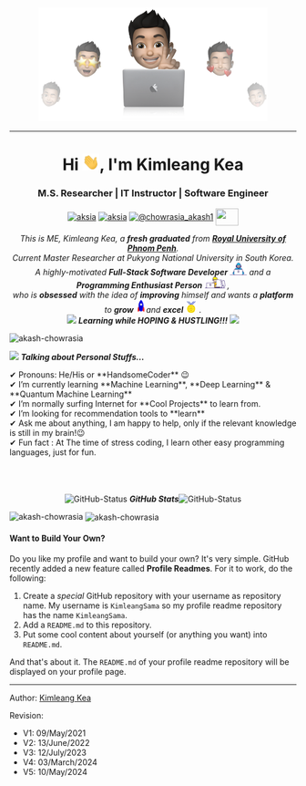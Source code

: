 <p align="center">
  <img src="./assets/images/cover-thompson.png" height="200"/>
</p>
<hr>
<h1 align="center">Hi <img src="./assets/gifs/Hi.gif" width="30px">, I'm Kimleang Kea</h1>
<h3 align="center">M.S. Researcher | IT Instructor | Software Engineer</h3>
<p align="center">
<a href="https://keakimleang.com" target="blank"><img align="center" src="https://cdn.jsdelivr.net/npm/simple-icons@4.22.0/icons/firefox.svg" alt="aksia" height="30" width="40" /></a>
<a href="https://www.linkedin.com/in/kimleang-kea-0161731b9/" target="blank"><img align="center" src="https://cdn.jsdelivr.net/npm/simple-icons@3.0.1/icons/linkedin.svg" alt="aksia" height="30" width="40" /></a>
<a href="https://www.hackerrank.com/kimleang_hrd" target="blank"><img align="center" src="https://cdn.jsdelivr.net/npm/simple-icons@3.0.1/icons/hackerrank.svg" alt="@chowrasia_akash1" height="30" width="40" /></a>
<a href = "mailto: kimleang.rscher@gmail.com"><img align="center" src="https://simpleicons.org/icons/gmail.svg" height="30" width="40" /></a>
</p>

<p align="center">
  <em>
    This is ME, Kimleang Kea, a <b>fresh graduated</b> from <a href="http://www.rupp.edu.kh/"> <b>Royal University of Phnom Penh</b></a>.<br>
    Current Master Researcher at Pukyong National University in South Korea.<br>
    A highly-motivated <b>Full-Stack Software Developer</b> <img src="./assets/gifs/Developer.gif" width="30px"> and a <b>Programming Enthusiast Person</b>&nbsp;<img src="./assets/gifs/Designer.gif" width="36px">&nbsp,<br>who is <b>obsessed</b>
    with the idea of <b>improving</b> himself and wants a <b>platform</b> to 
    <b>grow</b> <img src="./assets/gifs/Rocket.gif" width="18px">and 
    <b>excel</b> <img src="./assets/gifs/Medal.gif" width="20px">&nbsp.
  </em> 
  <br>
  <img src="https://media.giphy.com/media/VgCDAzcKvsR6OM0uWg/giphy.gif" width="50" /> <b><i>Learning while HOPING & HUSTLING!!!</i></b> <img src="https://media.giphy.com/media/7j2hfyeVcDtf2/giphy.gif" width="50" />
</p>

<p align="left"> <img src="https://komarev.com/ghpvc/?username=KimleangSama&color=blueviolet" alt="akash-chowrasia" /> </p>

<img src="https://media.giphy.com/media/ObNTw8Uzwy6KQ/giphy.gif" width="30px">&nbsp;**_Talking about Personal Stuffs..._**

<p align='left'>
✔ Pronouns: He/His or **HandsomeCoder** 😉<br>
✔ I’m currently learning **Machine Learning**, **Deep Learning** & **Quantum Machine Learning**<br>
✔ I’m normally surfing Internet for **Cool Projects** to learn from.<br>
✔ I’m looking for recommendation tools to **learn**<br>
✔ Ask me about anything, I am happy to help, only if the relevant knowledge is still in my brain!😉<br>
✔ Fun fact : At The time of stress coding, I learn other easy programming languages, just for fun.<br><br><br><br>
</p>

<p align="left">
  <p align="center">
 <img src="https://media.giphy.com/media/8UHRm5oY4k4FDxq5QG/giphy.gif" width="30px" alt="GitHub-Status"/>&nbsp;<i><b>GitHub Stats</b></i><img src="https://media.giphy.com/media/8UHRm5oY4k4FDxq5QG/giphy.gif" width="30px" alt="GitHub-Status"/></p>
<p><img align="left" src="https://github-readme-stats.vercel.app/api/top-langs?username=KimleangSama&show_icons=true&locale=en&layout=compact" alt="akash-chowrasia" /></p>

<p>&nbsp;<img align="center" src="https://github-readme-stats.vercel.app/api?username=KimleangSama&show_icons=true&locale=en" alt="akash-chowrasia" width="410" /></p>

<!-- <hr>

Here are some [🦜 parrots](https://cultofthepartyparrot.com):

<div>
    <img src="https://cultofthepartyparrot.com/parrots/hd/githubparrot.gif" width="30" height="30"/>
    <img src="https://cultofthepartyparrot.com/flags/hd/indiaparrot.gif" width="30" height="30"/>
    <img src="https://cultofthepartyparrot.com/parrots/asyncparrot.gif" width="36" height="30"/>
    <img src="https://cultofthepartyparrot.com/parrots/exceptionallyfastparrot.gif" width="30" height="30"/>
    <img src="https://cultofthepartyparrot.com/parrots/hd/60fpsparrot.gif" width="30" height="30"/>
    <img src="https://cultofthepartyparrot.com/parrots/hd/jumpingparrot.gif" width="30" height="30"/>
    <img src="https://cultofthepartyparrot.com/parrots/hd/opensourceparrot.gif" width="30" height="30"/>
    <img src="https://cultofthepartyparrot.com/parrots/hd/dealwithitnowparrot.gif" width="30" height="30"/>
    <img src="https://cultofthepartyparrot.com/parrots/hd/hypnoparrotlight.gif" width="30" height="30"/>
    <img src="https://cultofthepartyparrot.com/parrots/databaseparrot.gif" width="30" height="30"/>
    <img src="https://cultofthepartyparrot.com/parrots/fixparrot.gif" width="36" height="30"/>
    <img src="https://cultofthepartyparrot.com/parrots/hd/laptop_parrot.gif" width="30" height="30"/>
    <img src="https://cultofthepartyparrot.com/parrots/hd/spinningparrot.gif" width="30" height="30"/>
    <img src="https://cultofthepartyparrot.com/parrots/hd/levitationparrot.gif" width="30" height="30"/>
    <img src="https://cultofthepartyparrot.com/parrots/hd/meldparrot.gif" width="30" height="30"/>
    <img src="https://cultofthepartyparrot.com/parrots/slomoparrot.gif" width="30" height="30"/>
    <img src="https://cultofthepartyparrot.com/parrots/hd/moonwalkingparrot.gif" width="30" height="30"/>
    <img src="https://cultofthepartyparrot.com/parrots/hd/stableparrot.gif" width="30" height="30"/>
    <img src="https://cultofthepartyparrot.com/parrots/hd/scienceparrot.gif" width="30" height="30"/>
    <img src="https://cultofthepartyparrot.com/parrots/hd/pirateparrot.gif" width="30" height="30"/>
    <img src="https://cultofthepartyparrot.com/parrots/hd/footballparrot.gif" width="30" height="30"/>
    <img src="https://cultofthepartyparrot.com/parrots/hd/illuminatiparrot.gif" width="30" height="30"/>
    <img src="https://cultofthepartyparrot.com/parrots/hd/hypnoparrotdark.gif" width="30" height="30"/>
    <img src="https://cultofthepartyparrot.com/parrots/hd/mustacheparrot.gif" width="30" height="30"/>
</div>

<hr> -->

#### Want to Build Your Own?

Do you like my profile and want to build your own? It's very simple. GitHub recently added a new feature called **Profile Readmes**. For it to work, do the following:

1. Create a _special_ GitHub repository with your username as repository name. My username is `KimleangSama` so my profile readme repository has the name `KimleangSama`.
2. Add a `README.md` to this repository.
3. Put some cool content about yourself (or anything you want) into `README.md`.

And that's about it. The `README.md` of your profile readme repository will be displayed on your profile page.

---

Author: [Kimleang Kea](https://github.com/KimleangSama)

Revision: 
  - V1: 09/May/2021
  - V2: 13/June/2022
  - V3: 12/July/2023
  - V4: 03/March/2024
  - V5: 10/May/2024
